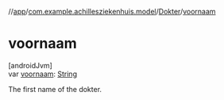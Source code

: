 //[app](../../../index.md)/[com.example.achillesziekenhuis.model](../index.md)/[Dokter](index.md)/[voornaam](voornaam.md)

# voornaam

[androidJvm]\
var [voornaam](voornaam.md): [String](https://kotlinlang.org/api/latest/jvm/stdlib/kotlin/-string/index.html)

The first name of the dokter.
